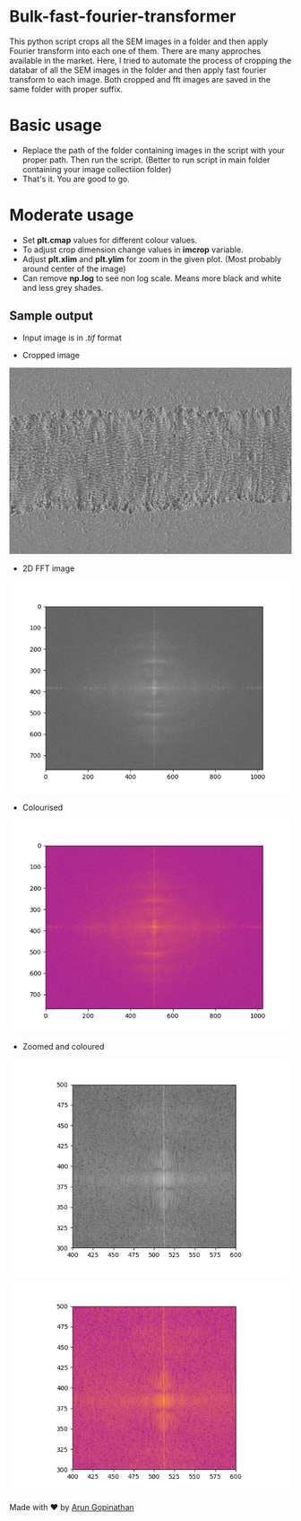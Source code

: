 # Bulk-fast-fourier-transformer
 This python script crops all the SEM images in a folder and then apply Fourier transform into each one of them. There are 
many approches available in the market. Here, I tried to automate the process of cropping the databar of all the SEM images
in the folder and then apply fast fourier transform to each image. Both cropped and fft images are saved in the same folder with proper suffix.

# Basic usage 

- Replace the path of the folder containing images in the script with your proper path. Then run the script. (Better to run script in main folder containing your image collectiion folder)
- That's it. You are good to go.

# Moderate usage

- Set __plt.cmap__ values for different colour values.
- To adjust crop dimension change values in __imcrop__ variable.
- Adjust __plt.xlim__ and __plt.ylim__ for zoom in the given plot. (Most probably around center of the image)
- Can remove __np.log__ to see non log scale. Means more black and white and less grey shades.

## Sample output
- Input image is in *.tif* format

- Cropped image

![Cropped](./images/Sample_image_Cropped.png)


- 2D FFT image

![FFT](./images/Sample_image_fourier.png)


- Colourised

![Colour FFT](./images/Sample_image_fourier_colour.png)


- Zoomed and coloured

![Zoom](./images/Sample_image_fourier_zoom.png)


![Zoom colour](./images/Sample_image_fourier_zoom_color.png)


Made with ❤️ by [Arun Gopinathan](https://www.arungopinathan.com/)





